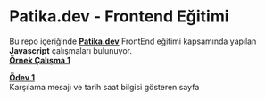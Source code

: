 # Patika.dev - Frontend Eğitimi
Bu repo içeriğinde **[Patika.dev](https://www.patika.dev/)** FrontEnd eğitimi kapsamında yapılan **Javascript** çalışmaları bulunuyor.\
**[Örnek Çalışma 1](/Javascript/index.html)**
<BR>


**[Ödev 1](/Javascript/odev1/index.html)**
<BR>
Karşılama mesajı ve tarih saat bilgisi gösteren sayfa<BR>
